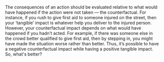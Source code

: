 The consequences of an action should be evaluated relative to what would have happened if the action were not taken — the counterfactual.
For instance, if you rush to give first aid to someone injured on the street, then your ‘tangible’ impact is whatever help you deliver to the injured person.
However, your counterfactual impact depends on what would have happened if you hadn’t acted. For example, if there was someone else in the crowd better qualified to give first aid, then by stepping in, you might have made the situation worse rather than better. 
Thus, it’s possible to have a negative counterfactual impact while having a positive tangible impact. So, what's better? 
